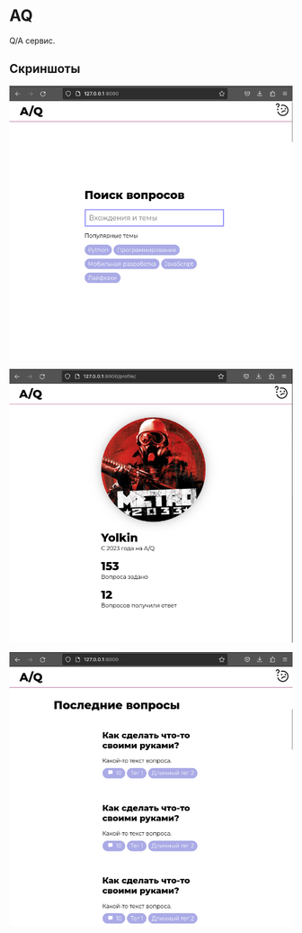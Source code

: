 # AQ

Q/A сервис.

## Скриншоты


![img.png](source/img.png)

![img_1.png](source/img_1.png)

![img_2.png](source/img_2.png)
